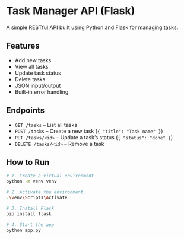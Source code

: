 # Task Manager API (Flask)

A simple RESTful API built using Python and Flask for managing tasks.

## Features

- Add new tasks  
- View all tasks  
- Update task status  
- Delete tasks  
- JSON input/output  
- Built-in error handling

## Endpoints

- `GET /tasks` – List all tasks  
- `POST /tasks` – Create a new task (`{ "title": "Task name" }`)  
- `PUT /tasks/<id>` – Update a task’s status (`{ "status": "done" }`)  
- `DELETE /tasks/<id>` – Remove a task

## How to Run

```bash
# 1. Create a virtual environment
python -m venv venv

# 2. Activate the environment
.\venv\Scripts\Activate

# 3. Install Flask
pip install flask

# 4. Start the app
python app.py
